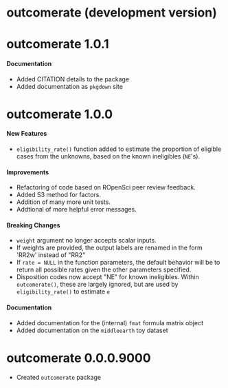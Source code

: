# outcomerate (development version)

# outcomerate 1.0.1

#### Documentation

* Added CITATION details to the package
* Added documentation as `pkgdown` site

# outcomerate 1.0.0

#### New Features

* `eligibility_rate()` function added to estimate the proportion of eligible cases from the unknowns, based on the known ineligibles (`NE`'s).

#### Improvements

* Refactoring of code based on ROpenSci peer review feedback.
* Added S3 method for factors.
* Addition of many more unit tests.
* Addtional of more helpful error messages.

#### Breaking Changes

* `weight` argument no longer accepts scalar inputs.
* If weights are provided, the output labels are renamed in the form 'RR2w' instead of "RR2"
* If `rate = NULL` in the function parameters, the default behavior will be to return all possible rates given the other parameters specified.
* Disposition codes now accept "NE" for known ineligibles. Within `outcomerate()`, these are largely ignored, but are used by `eligibility_rate()` to estimate `e`

#### Documentation

* Added documentation for the (internal) `fmat` formula matrix object
* Added documentation on the `middleearth` toy dataset

# outcomerate 0.0.0.9000

* Created `outcomerate` package
